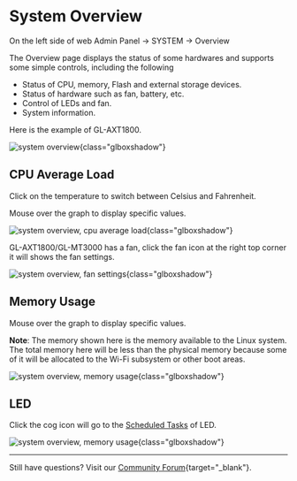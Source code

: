 # System Overview

On the left side of web Admin Panel -> SYSTEM -> Overview

The Overview page displays the status of some hardwares and supports some simple controls, including the following

- Status of CPU, memory, Flash and external storage devices.
- Status of hardware such as fan, battery, etc.
- Control of LEDs and fan.
- System information.

Here is the example of GL-AXT1800.

![system overview](https://static.gl-inet.com/docs/router/en/4/tutorials/system_overview/system_overview.png){class="glboxshadow"}

## CPU Average Load

Click on the temperature to switch between Celsius and Fahrenheit.

Mouse over the graph to display specific values.

![system overview, cpu average load](https://static.gl-inet.com/docs/router/en/4/tutorials/system_overview/cpu_average_load.png){class="glboxshadow"}

GL-AXT1800/GL-MT3000 has a fan, click the fan icon at the right top corner it will shows the fan settings.

![system overview, fan settings](https://static.gl-inet.com/docs/router/en/4/tutorials/system_overview/fan_settings.png){class="glboxshadow"}

## Memory Usage

Mouse over the graph to display specific values.

**Note**: The memory shown here is the memory available to the Linux system. The total memory here will be less than the physical memory because some of it will be allocated to the Wi-Fi subsystem or other boot areas.

![system overview, memory usage](https://static.gl-inet.com/docs/router/en/4/tutorials/system_overview/memory_usage.png){class="glboxshadow"}

## LED

Click the cog icon will go to the [Scheduled Tasks](scheduled_tasks.md) of LED.

![system overview, memory usage](https://static.gl-inet.com/docs/router/en/4/tutorials/system_overview/led.png){class="glboxshadow"}

---

Still have questions? Visit our [Community Forum](https://forum.gl-inet.com){target="_blank"}.
